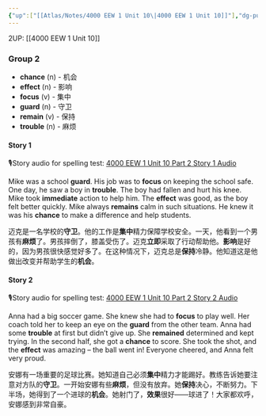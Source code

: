 ```yaml
---
{"up":["[[Atlas/Notes/4000 EEW 1 Unit 10\|4000 EEW 1 Unit 10]]"],"dg-publish":true,"permalink":"/atlas/notes/4000-eew-1-unit-10-part-2-stories/","dgPassFrontmatter":true}
---
```


2UP: [[4000 EEW 1 Unit 10]]
### Group 2

- **chance** (n) - 机会
- **effect** (n) - 影响
- **focus** (v) - 集中
- **guard** (n) - 守卫
- **remain** (v) - 保持
- **trouble** (n) - 麻烦

#### Story 1
🎙️Story audio for spelling test: [4000 EEW 1 Unit 10 Part 2 Story 1 Audio](https://drive.google.com/file/d/1ZgM3sEyGoTG56YEZD55M5ZvC8wuCESpX/view?usp=drive_link)

Mike was a school **guard**. His job was to **focus** on keeping the school safe. One day, he saw a boy in **trouble**. The boy had fallen and hurt his knee. Mike took **immediate** action to help him. The **effect** was good, as the boy felt better quickly. Mike always **remains** calm in such situations. He knew it was his **chance** to make a difference and help students.

迈克是一名学校的**守卫**。他的工作是**集中**精力保障学校安全。一天，他看到一个男孩有**麻烦**了。男孩摔倒了，膝盖受伤了。迈克**立即**采取了行动帮助他。**影响**是好的，因为男孩很快感觉好多了。在这种情况下，迈克总是**保持**冷静。他知道这是他做出改变并帮助学生的**机会**。

#### Story 2
🎙️Story audio for spelling test: [4000 EEW 1 Unit 10 Part 2 Story 2 Audio](https://drive.google.com/file/d/1FwdsHJWJLxoaspJoCtr9xTamVhsoB2xt/view?usp=drive_link)

Anna had a big soccer game. She knew she had to **focus** to play well. Her coach told her to keep an eye on the **guard** from the other team. Anna had some **trouble** at first but didn’t give up. She **remained** determined and kept trying. In the second half, she got a **chance** to score. She took the shot, and the **effect** was amazing – the ball went in! Everyone cheered, and Anna felt very proud.

安娜有一场重要的足球比赛。她知道自己必须**集中**精力才能踢好。教练告诉她要注意对方队的**守卫**。一开始安娜有些**麻烦**，但没有放弃。她**保持**决心，不断努力。下半场，她得到了一个进球的**机会**。她射门了，**效果**很好——球进了！大家都欢呼，安娜感到非常自豪。